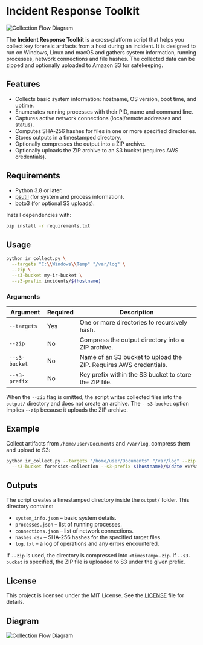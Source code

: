 # Incident Response Toolkit

![Collection Flow Diagram](collection-flow.png)

The **Incident Response Toolkit** is a cross‑platform script that helps you collect
key forensic artifacts from a host during an incident. It is designed to run on
Windows, Linux and macOS and gathers system information, running processes,
network connections and file hashes. The collected data can be zipped and
optionally uploaded to Amazon S3 for safekeeping.

## Features

* Collects basic system information: hostname, OS version, boot time, and uptime.
* Enumerates running processes with their PID, name and command line.
* Captures active network connections (local/remote addresses and status).
* Computes SHA‑256 hashes for files in one or more specified directories.
* Stores outputs in a timestamped directory.
* Optionally compresses the output into a ZIP archive.
* Optionally uploads the ZIP archive to an S3 bucket (requires AWS credentials).

## Requirements

* Python 3.8 or later.
* [psutil](https://pypi.org/project/psutil/) (for system and process information).
* [boto3](https://boto3.amazonaws.com/v1/documentation/api/latest/index.html) (for optional S3 uploads).

Install dependencies with:

```bash
pip install -r requirements.txt
```

## Usage

```bash
python ir_collect.py \
  --targets "C:\\Windows\\Temp" "/var/log" \
  --zip \
  --s3-bucket my-ir-bucket \
  --s3-prefix incidents/$(hostname)
```

### Arguments

| Argument | Required | Description |
|---------|---------|-------------|
| `--targets` | Yes | One or more directories to recursively hash. |
| `--zip` | No | Compress the output directory into a ZIP archive. |
| `--s3-bucket` | No | Name of an S3 bucket to upload the ZIP. Requires AWS credentials. |
| `--s3-prefix` | No | Key prefix within the S3 bucket to store the ZIP file. |

When the `--zip` flag is omitted, the script writes collected files into the
`output/` directory and does not create an archive. The `--s3-bucket` option
implies `--zip` because it uploads the ZIP archive.

## Example

Collect artifacts from `/home/user/Documents` and `/var/log`, compress them and
upload to S3:

```bash
python ir_collect.py --targets "/home/user/Documents" "/var/log" --zip \
  --s3-bucket forensics-collection --s3-prefix $(hostname)/$(date +%Y%m%dT%H%M%S)
```

## Outputs

The script creates a timestamped directory inside the `output/` folder. This
directory contains:

* `system_info.json` – basic system details.
* `processes.json` – list of running processes.
* `connections.json` – list of network connections.
* `hashes.csv` – SHA‑256 hashes for the specified target files.
* `log.txt` – a log of operations and any errors encountered.

If `--zip` is used, the directory is compressed into `<timestamp>.zip`. If
`--s3-bucket` is specified, the ZIP file is uploaded to S3 under the given
prefix.

## License

This project is licensed under the MIT License. See the [LICENSE](LICENSE)
file for details.



## Diagram

![Collection Flow Diagram](collection-flow.png)

